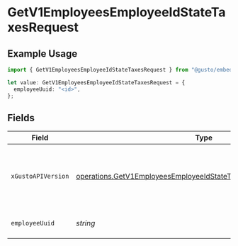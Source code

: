 # GetV1EmployeesEmployeeIdStateTaxesRequest

## Example Usage

```typescript
import { GetV1EmployeesEmployeeIdStateTaxesRequest } from "@gusto/embedded-api/models/operations/getv1employeesemployeeidstatetaxes.js";

let value: GetV1EmployeesEmployeeIdStateTaxesRequest = {
  employeeUuid: "<id>",
};
```

## Fields

| Field                                                                                                                                                      | Type                                                                                                                                                       | Required                                                                                                                                                   | Description                                                                                                                                                |
| ---------------------------------------------------------------------------------------------------------------------------------------------------------- | ---------------------------------------------------------------------------------------------------------------------------------------------------------- | ---------------------------------------------------------------------------------------------------------------------------------------------------------- | ---------------------------------------------------------------------------------------------------------------------------------------------------------- |
| `xGustoAPIVersion`                                                                                                                                         | [operations.GetV1EmployeesEmployeeIdStateTaxesHeaderXGustoAPIVersion](../../models/operations/getv1employeesemployeeidstatetaxesheaderxgustoapiversion.md) | :heavy_minus_sign:                                                                                                                                         | Determines the date-based API version associated with your API call.                                                                                       |
| `employeeUuid`                                                                                                                                             | *string*                                                                                                                                                   | :heavy_check_mark:                                                                                                                                         | The UUID of the employee                                                                                                                                   |